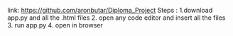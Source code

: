 link: https://github.com/aronbutar/Diploma_Project
Steps : 1.download app.py and all the .html files 
        2. open any code editor and insert all the files 
        3. run app.py 
        4. open in browser 
